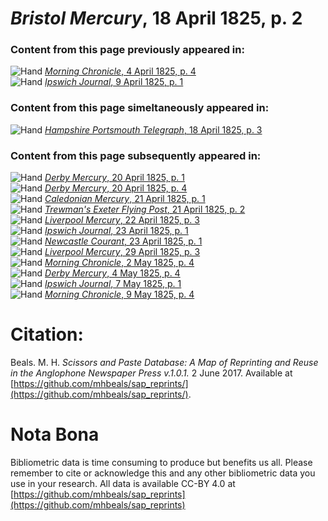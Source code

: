 # *Bristol Mercury*, 18 April 1825, p. 2  
  
### Content from this page previously appeared in:  
![Hand](http://scissorsandpaste.net/wp-content/uploads/2017/06/smallhandpointer.png) [*Morning Chronicle*, 4 April 1825, p. 4](https://mhbeals.github.io/sap_html/Morning-Chronicle/Morning-Chronicle-4-April-1825-p-4)  
![Hand](http://scissorsandpaste.net/wp-content/uploads/2017/06/smallhandpointer.png) [*Ipswich Journal*, 9 April 1825, p. 1](https://mhbeals.github.io/sap_html/Ipswich-Journal/Ipswich-Journal-9-April-1825-p-1)  
  
### Content from this page simeltaneously appeared in:  
![Hand](http://scissorsandpaste.net/wp-content/uploads/2017/06/smallhandpointer.png) [*Hampshire Portsmouth Telegraph*, 18 April 1825, p. 3](https://mhbeals.github.io/sap_html/Hampshire-Portsmouth-Telegraph/Hampshire-Portsmouth-Telegraph-18-April-1825-p-3)  
  
### Content from this page subsequently appeared in:  
![Hand](http://scissorsandpaste.net/wp-content/uploads/2017/06/smallhandpointer.png) [*Derby Mercury*, 20 April 1825, p. 1](https://mhbeals.github.io/sap_html/Derby-Mercury/Derby-Mercury-20-April-1825-p-1)  
![Hand](http://scissorsandpaste.net/wp-content/uploads/2017/06/smallhandpointer.png) [*Derby Mercury*, 20 April 1825, p. 4](https://mhbeals.github.io/sap_html/Derby-Mercury/Derby-Mercury-20-April-1825-p-4)  
![Hand](http://scissorsandpaste.net/wp-content/uploads/2017/06/smallhandpointer.png) [*Caledonian Mercury*, 21 April 1825, p. 1](https://mhbeals.github.io/sap_html/Caledonian-Mercury/Caledonian-Mercury-21-April-1825-p-1)  
![Hand](http://scissorsandpaste.net/wp-content/uploads/2017/06/smallhandpointer.png) [*Trewman's Exeter Flying Post*, 21 April 1825, p. 2](https://mhbeals.github.io/sap_html/Trewman's-Exeter-Flying-Post/Trewman's-Exeter-Flying-Post-21-April-1825-p-2)  
![Hand](http://scissorsandpaste.net/wp-content/uploads/2017/06/smallhandpointer.png) [*Liverpool Mercury*, 22 April 1825, p. 3](https://mhbeals.github.io/sap_html/Liverpool-Mercury/Liverpool-Mercury-22-April-1825-p-3)  
![Hand](http://scissorsandpaste.net/wp-content/uploads/2017/06/smallhandpointer.png) [*Ipswich Journal*, 23 April 1825, p. 1](https://mhbeals.github.io/sap_html/Ipswich-Journal/Ipswich-Journal-23-April-1825-p-1)  
![Hand](http://scissorsandpaste.net/wp-content/uploads/2017/06/smallhandpointer.png) [*Newcastle Courant*, 23 April 1825, p. 1](https://mhbeals.github.io/sap_html/Newcastle-Courant/Newcastle-Courant-23-April-1825-p-1)  
![Hand](http://scissorsandpaste.net/wp-content/uploads/2017/06/smallhandpointer.png) [*Liverpool Mercury*, 29 April 1825, p. 3](https://mhbeals.github.io/sap_html/Liverpool-Mercury/Liverpool-Mercury-29-April-1825-p-3)  
![Hand](http://scissorsandpaste.net/wp-content/uploads/2017/06/smallhandpointer.png) [*Morning Chronicle*, 2 May 1825, p. 4](https://mhbeals.github.io/sap_html/Morning-Chronicle/Morning-Chronicle-2-May-1825-p-4)  
![Hand](http://scissorsandpaste.net/wp-content/uploads/2017/06/smallhandpointer.png) [*Derby Mercury*, 4 May 1825, p. 4](https://mhbeals.github.io/sap_html/Derby-Mercury/Derby-Mercury-4-May-1825-p-4)  
![Hand](http://scissorsandpaste.net/wp-content/uploads/2017/06/smallhandpointer.png) [*Ipswich Journal*, 7 May 1825, p. 1](https://mhbeals.github.io/sap_html/Ipswich-Journal/Ipswich-Journal-7-May-1825-p-1)  
![Hand](http://scissorsandpaste.net/wp-content/uploads/2017/06/smallhandpointer.png) [*Morning Chronicle*, 9 May 1825, p. 4](https://mhbeals.github.io/sap_html/Morning-Chronicle/Morning-Chronicle-9-May-1825-p-4)  


# Citation: 

Beals. M. H. *Scissors and Paste Database: A Map of Reprinting and Reuse in the Anglophone Newspaper Press v.1.0.1.* 2 June 2017. Available at [https://github.com/mhbeals/sap_reprints/](https://github.com/mhbeals/sap_reprints/). 

# Nota Bona

Bibliometric data is time consuming to produce but benefits us all. Please remember to cite or acknowledge this and any other bibliometric data you use in your research. All data is available CC-BY 4.0 at [https://github.com/mhbeals/sap_reprints](https://github.com/mhbeals/sap_reprints)